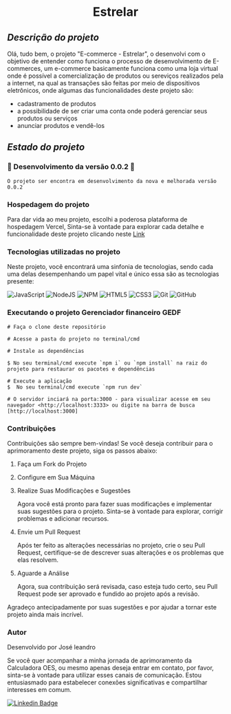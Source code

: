 # <h1 align="center">Estrelar</h1>

## _Descrição do projeto_

Olá, tudo bem, o projeto "E-commerce - Estrelar", o desenvolvi com o objetivo de entender como funciona o processo de desenvolvimento de E-commerces, um e-commerce basicamente funciona como uma loja virtual onde é possível a comercialização de produtos ou sereviços realizados pela a internet, na qual as transações são feitas por meio de dispositivos eletrônicos, onde algumas das funcionalidades deste projeto são:

- cadastramento de produtos
- a possibilidade de ser criar uma conta onde poderá gerenciar seus produtos ou serviços
- anunciar produtos e vendê-los

## _Estado do projeto_

### :construction: Desenvolvimento da versão 0.0.2 :construction:

    O projeto ser encontra em desenvolvimento da nova e melhorada versão 0.0.2

### Hospedagem do projeto

Para dar vida ao meu projeto, escolhi a poderosa plataforma de hospedagem Vercel, Sinta-se à vontade para explorar cada detalhe e funcionalidade deste projeto clicando neste [Link]()

### Tecnologias utilizadas no projeto

Neste projeto, você encontrará uma sinfonia de tecnologias, sendo cada uma delas desempenhando um papel vital e único essa são as tecnologias presente:

![JavaScript](https://img.shields.io/badge/javascript-%23323330.svg?style=for-the-badge&logo=javascript&logoColor=%23F7DF1E) ![NodeJS](https://img.shields.io/badge/node.js-6DA55F?style=for-the-badge&logo=node.js&logoColor=white) ![NPM](https://img.shields.io/badge/NPM-%23CB3837.svg?style=for-the-badge&logo=npm&logoColor=white) ![HTML5](https://img.shields.io/badge/html5-%23E34F26.svg?style=for-the-badge&logo=html5&logoColor=white) ![CSS3](https://img.shields.io/badge/css3-%231572B6.svg?style=for-the-badge&logo=css3&logoColor=white) ![Git](https://img.shields.io/badge/git-%23F05033.svg?style=for-the-badge&logo=git&logoColor=white) ![GitHub](https://img.shields.io/badge/github-%23121011.svg?style=for-the-badge&logo=github&logoColor=white)

### Executando o projeto Gerenciador financeiro GEDF

    # Faça o clone deste repositório

    # Acesse a pasta do projeto no terminal/cmd

    # Instale as dependências

    $ No seu terminal/cmd execute `npm i` ou `npm install` na raiz do projeto para restaurar os pacotes e dependências

    # Execute a aplicação
    $  No seu terminal/cmd execute `npm run dev`

    # O servidor inciará na porta:3000 - para visualizar acesse em seu navegador <http://localhost:3333> ou digite na barra de busca [http://localhost:3000]

### Contribuições

Contribuições são sempre bem-vindas! Se você deseja contribuir para o aprimoramento deste projeto, siga os passos abaixo:

1. Faça um Fork do Projeto

2. Configure em Sua Máquina

3. Realize Suas Modificações e Sugestões

   Agora você está pronto para fazer suas modificações e implementar suas sugestões para o projeto. Sinta-se à vontade para explorar, corrigir problemas e adicionar recursos.

4. Envie um Pull Request

   Após ter feito as alterações necessárias no projeto, crie o seu Pull Request, certifique-se de descrever suas alterações e os problemas que elas resolvem.

5. Aguarde a Análise

   Agora, sua contribuição será revisada, caso esteja tudo certo, seu Pull Request pode ser aprovado e fundido ao projeto após a revisão.

Agradeço antecipadamente por suas sugestões e por ajudar a tornar este projeto ainda mais incrível.

### Autor

 <p>Desenvolvido por José leandro</p>

 <p>Se você quer acompanhar a minha jornada de aprimoramento da Calculadora OES, ou mesmo apenas deseja entrar em contato, por favor, sinta-se à vontade para utilizar esses canais de comunicação. Estou entusiasmado para estabelecer conexões significativas e compartilhar interesses em comum.</p>

[![Linkedin Badge](https://img.shields.io/badge/-Leandro-blue?style=flat-square&logo=Linkedin&logoColor=white&link=https://www.linkedin.com/in/tgmarinho/)](https://www.linkedin.com/in/josé-leandro-do-nascimento/)
